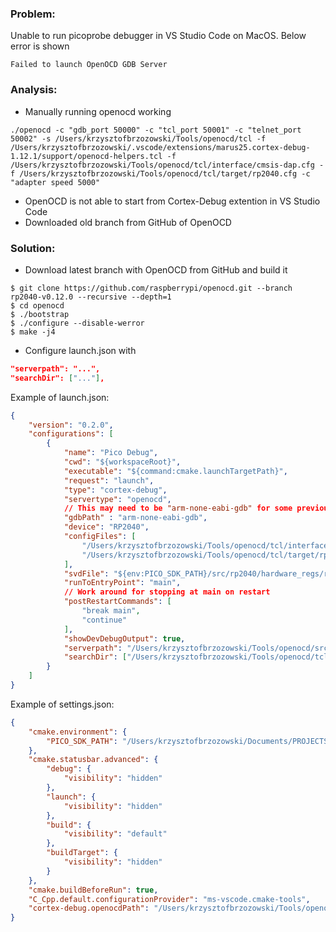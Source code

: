 ### Problem:
Unable to run picoprobe debugger in VS Studio Code on MacOS. Below error is shown
```
Failed to launch OpenOCD GDB Server
```

### Analysis:
- Manually running openocd working
```
./openocd -c "gdb_port 50000" -c "tcl_port 50001" -c "telnet_port 50002" -s /Users/krzysztofbrzozowski/Tools/openocd/tcl -f /Users/krzysztofbrzozowski/.vscode/extensions/marus25.cortex-debug-1.12.1/support/openocd-helpers.tcl -f /Users/krzysztofbrzozowski/Tools/openocd/tcl/interface/cmsis-dap.cfg -f /Users/krzysztofbrzozowski/Tools/openocd/tcl/target/rp2040.cfg -c "adapter speed 5000"
```
- OpenOCD is not able to start from Cortex-Debug extention in VS Studio Code
- Downloaded old branch from GitHub of OpenOCD 


### Solution:
- Download latest branch with OpenOCD from GitHub and build it
```
$ git clone https://github.com/raspberrypi/openocd.git --branch rp2040-v0.12.0 --recursive --depth=1
$ cd openocd
$ ./bootstrap
$ ./configure --disable-werror
$ make -j4
```

- Configure launch.json with 
```json
"serverpath": "...",
"searchDir": ["..."],
```

Example of launch.json:
```json
{
    "version": "0.2.0",
    "configurations": [
        {
            "name": "Pico Debug",
            "cwd": "${workspaceRoot}",
            "executable": "${command:cmake.launchTargetPath}",
            "request": "launch",
            "type": "cortex-debug",
            "servertype": "openocd",
            // This may need to be "arm-none-eabi-gdb" for some previous builds
            "gdbPath" : "arm-none-eabi-gdb",
            "device": "RP2040",
            "configFiles": [
                "/Users/krzysztofbrzozowski/Tools/openocd/tcl/interface/cmsis-dap.cfg",
                "/Users/krzysztofbrzozowski/Tools/openocd/tcl/target/rp2040.cfg"
            ],
            "svdFile": "${env:PICO_SDK_PATH}/src/rp2040/hardware_regs/rp2040.svd",
            "runToEntryPoint": "main",
            // Work around for stopping at main on restart
            "postRestartCommands": [
                "break main",
                "continue"
            ],
            "showDevDebugOutput": true,
            "serverpath": "/Users/krzysztofbrzozowski/Tools/openocd/src/openocd",
            "searchDir": ["/Users/krzysztofbrzozowski/Tools/openocd/tcl"]
        }
    ]
}
```
Example of settings.json:
```json
{
    "cmake.environment": {
        "PICO_SDK_PATH": "/Users/krzysztofbrzozowski/Documents/PROJECTS/SOFTWARE/rpi_pico.nosync/pico-sdk"
    },
    "cmake.statusbar.advanced": {
        "debug": {
            "visibility": "hidden"
        },
        "launch": {
            "visibility": "hidden"
        },
        "build": {
            "visibility": "default"
        },
        "buildTarget": {
            "visibility": "hidden"
        }
    },
    "cmake.buildBeforeRun": true,
    "C_Cpp.default.configurationProvider": "ms-vscode.cmake-tools",
    "cortex-debug.openocdPath": "/Users/krzysztofbrzozowski/Tools/openocd/src/openocd"
}
```
